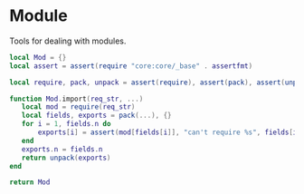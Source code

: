 # Module

Tools for dealing with modules.


```lua
local Mod = {}
local assert = assert(require "core:core/_base" . assertfmt)
```
```lua
local require, pack, unpack = assert(require), assert(pack), assert(unpack)

function Mod.import(req_str, ...)
   local mod = require(req_str)
   local fields, exports = pack(...), {}
   for i = 1, fields.n do
       exports[i] = assert(mod[fields[i]], "can't require %s", fields[i])
   end
   exports.n = fields.n
   return unpack(exports)
end
```
```lua
return Mod
```
